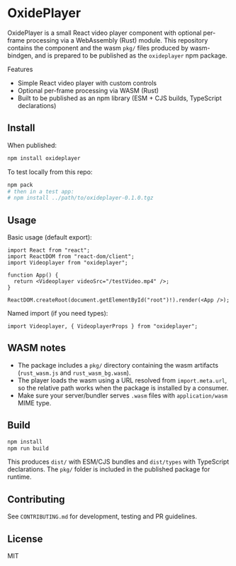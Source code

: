 
# OxidePlayer

OxidePlayer is a small React video player component with optional per-frame processing via a WebAssembly (Rust) module. This repository contains the component and the wasm `pkg/` files produced by wasm-bindgen, and is prepared to be published as the `oxideplayer` npm package.

Features
- Simple React video player with custom controls
- Optional per-frame processing via WASM (Rust)
- Built to be published as an npm library (ESM + CJS builds, TypeScript declarations)

## Install

When published:

```powershell
npm install oxideplayer
```

To test locally from this repo:

```powershell
npm pack
# then in a test app:
# npm install ../path/to/oxideplayer-0.1.0.tgz
```

## Usage

Basic usage (default export):

```tsx
import React from "react";
import ReactDOM from "react-dom/client";
import Videoplayer from "oxideplayer";

function App() {
  return <Videoplayer videoSrc="/testVideo.mp4" />;
}

ReactDOM.createRoot(document.getElementById("root")!).render(<App />);
```

Named import (if you need types):

```tsx
import Videoplayer, { VideoplayerProps } from "oxideplayer";
```

## WASM notes

- The package includes a `pkg/` directory containing the wasm artifacts (`rust_wasm.js` and `rust_wasm_bg.wasm`).
- The player loads the wasm using a URL resolved from `import.meta.url`, so the relative path works when the package is installed by a consumer.
- Make sure your server/bundler serves `.wasm` files with `application/wasm` MIME type.

## Build

```powershell
npm install
npm run build
```

This produces `dist/` with ESM/CJS bundles and `dist/types` with TypeScript declarations. The `pkg/` folder is included in the published package for runtime.

## Contributing

See `CONTRIBUTING.md` for development, testing and PR guidelines.

## License

MIT


